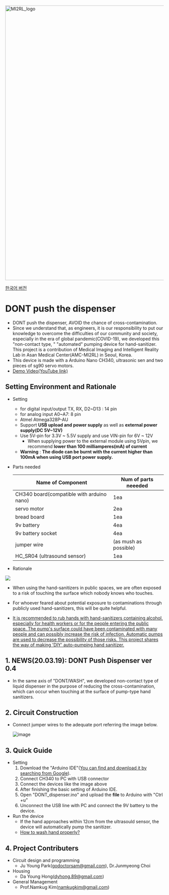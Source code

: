 ```markdown

```

<img width="871" alt="MI2RL_logo" src="https://user-images.githubusercontent.com/55417425/77146652-e4a44700-6ace-11ea-9e69-3d38b3f35392.png"><br>



[한국어 버전](https://github.com/mi2rl/DONT_dispenser)

# DONT push the dispenser
* DONT push the dispenser, AVOID the chance of cross-contamination. 
* Since we understand that, as engineers, it is our responsibility to put our knowledge to overcome the difficulties of our community and society, especially in the era of global pandemic(COVID-19), we developed this "non-contact type, " "automated" pumping device for hand-sanitizer. This project is a contribution of Medical Imaging and Intelligent Reality Lab in Asan Medical Center(AMC-MI2RL) in Seoul, Korea.
* This device is made with a Arduino Nano CH340,  ultrasonic sen and two pieces of sg90 servo motors.
* [Demo Video(YouTube link)](https://youtu.be/2AqtVSnK7Oo)



## Setting Environment and  Rationale

* Setting

  - for digital input/output TX, RX, D2~D13 : 14 pin  
  - for analog input A0~A7: 8 pin  
  - Atmel Atmega328P-AU 
  - Support **USB upload and power supply** as well as  **external power supply(DC 5V~12V)**
  - Use 5V-pin for 3.3V ~ 5.5V supply and use VIN-pin for 6V ~ 12V
    - When supplying power to the external module using 5Vpin, we recommend **lower than 100 milliamperes(mA) of current**
  - **Warning** :  **The diode can be burnt with the current higher than 100mA when using USB port power supply.**
  
* Parts needed

  | Name of Component                          |     Num of parts neeeded        |
  | ----------------------------------------- | --------------------- |
  | CH340 board(compatible with arduino nano) | 1ea                   |
  | servo motor                               | 2ea                   |
  | bread board                               | 1ea                   |
  | 9v battery                                | 4ea                   |
  | 9v battery socket                         | 4ea                   |
  | jumper wire                               | (as mush as possible) |
  | HC_SR04 (ultrasound sensor)               | 1ea                   |
  

  
* Rationale 


![](https://user-images.githubusercontent.com/42925197/77137204-4903de00-6ab0-11ea-937e-0cba5ad5ad16.png)
  * When using the hand-sanitizers in public spaces, we are often exposed to a risk of touching the surface which nobody knows who touches.
  * For whoever feared about potential exposure to contaminations through publicly used hand-sanitizers, this will be quite helpful.



  * <u> It is recommended to rub hands with hand-sanitizers containing alcohol, especially for health workers or for the people entering the public space. The pump's surface could have been contaminated with many people and can possibly increase the risk of infection. Automatic pumps are used to decrease the possibility of those risks. This project shares the way of making 'DIY' auto-pumping hand sanitizer.  </u>
 



## 1. NEWS(20.03.19): DONT Push Dispenser ver 0.4

* In the same axis of  "DONT/WASH", we developed non-contact type of  liquid dispenser in the purpose of reducing the cross-contamination, which can occur when touching at the surface of pump-type hand sanitizers.



## 2. Circuit Construction

* Connect jumper wires  to the adequate port referring the image below.

  ![image](https://user-images.githubusercontent.com/55417425/77146927-8b88e300-6acf-11ea-9d17-d67da54c015c.png)

## 3. Quick Guide

* Setting
  1. Download the "Arduino IDE"([You can find and download it by searching from Google](https://www.arduino.cc/en/main/OldSoftwareReleases)). 
  2. Connect CH340 to PC with USB connector
  3. Connect the devices like the image above
  4. After finishing  the basic setting of Arduino IDE.
  5. Open "DONT_dispenser.ino" and upload the **file** to Arduino with "Ctrl +u"  
  6. Unconnect the USB line with PC and connect the 9V battery to the device.
* Run the device
  * If the hand approaches within 12cm from the ultrasould sensor, the device will automatically pump the sanitizer.
  * [How to wash hand properly?](https://www.youtube.com/watch?v=4O0zkBQTgvI)


## 4. Project Contributers
 * Circuit design and programming
    * Ju Young Park(godoctorsam@gmail.com), Dr.Junmyeong Choi
 * Housing
    * Da Young Hong(dyhong.89@gmail.com)
 *  General Management
    * Prof.Namkug Kim(namkugkim@gmail.com)
 
